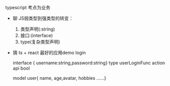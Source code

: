 typescript 考点为业务

- 聊
    JS弱类型到强类型的转变：
    1. 类型声明(:string)
    2. 接口:(interface)
    3. type(复杂类型声明)

- 猜
    ts + react 最好的应用demo
    login

    interface { username:string,password:string}
    type userLoginFunc action api bool

    model user{ name, age,avatar, hobbies ......}